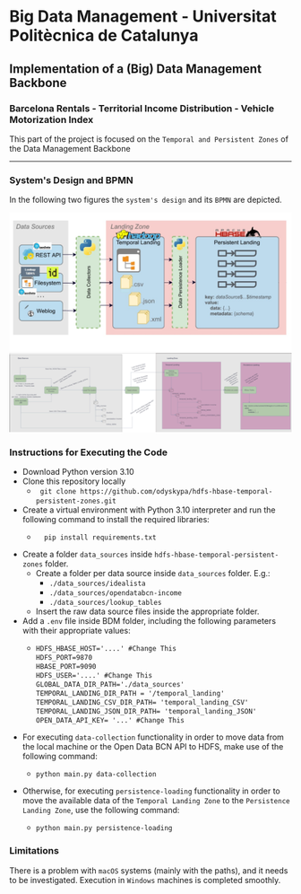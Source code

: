 # Big Data Management - Universitat Politècnica de Catalunya
## Implementation of a (Big) Data Management Backbone
### Barcelona Rentals - Territorial Income Distribution - Vehicle Motorization Index 
This part of the project is focused on the `Temporal and Persistent Zones` of the Data Management Backbone
***

### System's Design and BPMN

In the following two figures the `system's design` and its `BPMN` are depicted.

![System Design](./images-diagrams/bdm.jpg)
![BPMN](./images-diagrams/bpmn-p1.png)

### Instructions for Executing the Code

- Download Python version 3.10
- Clone this repository locally
  - ``` git clone https://github.com/odyskypa/hdfs-hbase-temporal-persistent-zones.git```
- Create a virtual environment with Python 3.10 interpreter and run the following command to install the required libraries:
  - ```
      pip install requirements.txt
    ```
- Create a folder `data_sources` inside `hdfs-hbase-temporal-persistent-zones` folder.
  - Create a folder per data source inside `data_sources` folder. E.g.:
    - `./data_sources/idealista`
    - `./data_sources/opendatabcn-income`
    - `./data_sources/lookup_tables`
  - Insert the raw data source files inside the appropriate folder.
- Add a `.env` file inside BDM folder, including the following parameters with their appropriate values:
  - ```
    HDFS_HBASE_HOST='....' #Change This
    HDFS_PORT=9870
    HBASE_PORT=9090
    HDFS_USER='....' #Change This
    GLOBAL_DATA_DIR_PATH='./data_sources'
    TEMPORAL_LANDING_DIR_PATH = '/temporal_landing'
    TEMPORAL_LANDING_CSV_DIR_PATH= 'temporal_landing_CSV'
    TEMPORAL_LANDING_JSON_DIR_PATH= 'temporal_landing_JSON'
    OPEN_DATA_API_KEY= '...' #Change This
    ```
- For executing `data-collection` functionality in order to move data from the local machine or the Open Data BCN API to HDFS, make use of the following command:
  - ``` 
    python main.py data-collection
    ```
- Otherwise, for executing `persistence-loading` functionality in order to move the available data of the `Temporal Landing Zone` to the `Persistence Landing Zone`, use the following command:
  - ```
    python main.py persistence-loading
    ```

### Limitations
  
There is a problem with `macOS` systems (mainly with the paths), and it needs to be investigated.
Execution in `Windows` machines is completed smoothly.
